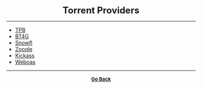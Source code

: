 <p align="center">
  <b>
  <font size="+2">Torrent Providers</font>
  </b>
</p>

---

  - [TPB](https://thepiratebay.org/)
  - [BT4G](https://bt4g.com/)  
  - [Snowfl](https://snowfl.com/#)  
  - [Zooqle](https://zooqle.com/)  
  - [Kickass](https://katcr.co/new/full/)
  - [Weboas](https://weboas.is/)

---

<p align="center">
  <b>
  <a href="https://gs1293.github.io/resource.html"> <font size="-1">Go Back</font></a>
  </b>
</p>
